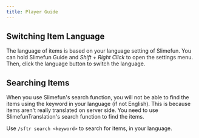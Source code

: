 ```yaml
---
title: Player Guide
---
```


## Switching Item Language

The language of items is based on your language setting of Slimefun. You can hold Slimefun Guide and *Shift + Right Click* to open the settings menu. Then, click the language button to switch the language.

## Searching Items

When you use Slimefun's search function, you will not be able to find the items using the keyword in your language (if not English). This is because items aren't really translated on server side. You need to use SlimefunTranslation's search function to find the items.

Use `/sftr search <keyword>` to search for items, in your language.
